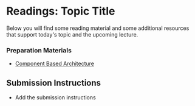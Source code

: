 # Readings: Topic Title

Below you will find some reading material and some additional resources that support today's topic and the upcoming lecture.

### Preparation Materials

- [Component Based Architecture](https://www.tutorialspoint.com/software_architecture_design/component_based_architecture.htm)

## Submission Instructions
- Add the submission instructions
